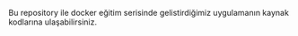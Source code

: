Bu repository ile docker eğitim serisinde gelistirdiğimiz uygulamanın kaynak kodlarına ulaşabilirsiniz.